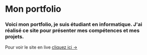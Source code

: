# Mon portfolio

### Voici mon portfolio, je suis étudiant en informatique. J'ai réalisé ce site pour présenter mes compétences et mes projets.

Pour voir le site en live [cliquez ici &rarr;](https://mathsyeux.github.io/portfolio/)
```
